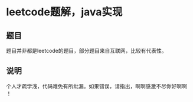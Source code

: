 # leetcode题解，java实现

## 题目
题目并非都是leetcode的题目，部分题目来自互联网，比较有代表性。

## 说明
个人才疏学浅，代码难免有所纰漏。如果错误，请指出，啊啊感激不尽你好啊啊  ！

